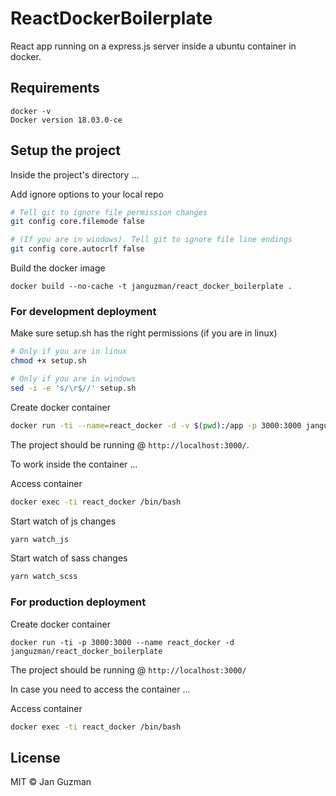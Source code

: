 # ReactDockerBoilerplate

React app running on a express.js server inside a ubuntu container in docker.

## Requirements
```
docker -v
Docker version 18.03.0-ce
```

## Setup the project

Inside the project's directory ...

Add ignore options to your local repo
```sh
# Tell git to ignore file permission changes
git config core.filemode false

# (If you are in windows). Tell git to ignore file line endings
git config core.autocrlf false
```

Build the docker image
```
docker build --no-cache -t janguzman/react_docker_boilerplate .
```

### For development deployment

Make sure setup.sh has the right permissions (if you are in linux)
```sh
# Only if you are in linux
chmod +x setup.sh

# Only if you are in windows
sed -i -e 's/\r$//' setup.sh
```

Create docker container
```sh
docker run -ti --name=react_docker -d -v $(pwd):/app -p 3000:3000 janguzman/react_docker_boilerplate
```

The project should be running @ ```http://localhost:3000/```.

To work inside the container ...

Access container
```sh
docker exec -ti react_docker /bin/bash
```

Start watch of js changes
```sh
yarn watch_js
```

Start watch of sass changes
```sh
yarn watch_scss
```

### For production deployment

Create docker container
```
docker run -ti -p 3000:3000 --name react_docker -d janguzman/react_docker_boilerplate
```

The project should be running @ ```http://localhost:3000/```

In case you need to access the container ...

Access container
```sh
docker exec -ti react_docker /bin/bash
```

## License
MIT © Jan Guzman
